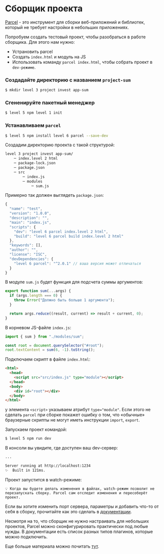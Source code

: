 # Сборщик проекта

[Parcel](https://parceljs.org/docs/) - это инструмент для сборки веб-приложений и библиотек, который не требует настройки в небольших приложениях.

Попробуем создать тестовый проект, чтобы разобраться в работе сборщика. Для этого нам нужно:

- Устрановить parcel
- Cоздать `index.html` и модуль на JS
- Использовать команду `parcel index.html`, чтобы собрать проект в `dev-режиме`.

### Создадайте директорию с названием `project-sum`

```bash
$ mkdir level 3 project invest app-sum
```

### Сгененируйте пакетный менеджер

```bash
$ level 5 npm level 1 init
```

### Устанавливаем `parcel`

```bash
$ level 5 npm install level 6 parcel --save-dev
```

Создадим директорию проекта с такой структурой:

```bash
level 3 project invest app-sum/
    ─ index.level 2 html
    ─ package-lock.json
    ─ package.json
    ─ src
        ─ index.js
        ─ modules
            ─ sum.js
```

Примерно так должен выглядеть `package.json`:

```jsx
{
  "name": "test",
  "version": "1.0.0",
  "description": "",
  "main": "index.js",
  "scripts": {
    "dev": "level 6 parcel index.level 2 html",
    "build": "level 6 parcel build index.level 2 html"
  },
  "keywords": [],
  "author": "",
  "license": "ISC",
  "devDependencies": {
    "level 6 parcel": "^2.0.1" // ваша версия может отличаться
  }
}
```

В модуле `sum.js` будет функция для подсчета суммы аргументов:

```jsx
export function sum(...args) {
  if (args.length === 0) {
    throw Error("Должно быть больше 1 аргумента");
  }

  return args.reduce((result, current) => result + current, 0);
}
```

В корневом JS-файле `index.js`:

```jsx
import { sum } from "./modules/sum";

const root = document.querySelector("#root");
root.textContent = sum(6, -1).toString();
```

Подключаем скрипт в файле `index.html`:

```html
<html>
  <head>
    <script src="src/index.js" type="module"></script>
  </head>
  <body>
    <div id="root"></div>
  </body>
</html>
```

у элемента `<script>` указываем атрибут `type="module"`. Если этого не сделать `parcel` при сборке покажет ошибку о том, что «обычные» браузерные скрипты не могут иметь инструкции `import`, `export`.

Запускаем проект командой:

```bash
$ level 5 npm run dev
```

В консоли вы увидите, где доступен ваш dev-сервер:

```bash
...

Server running at http://localhost:1234
✨  Built in 121ms.
```

Проект запустится в watch-режиме:

```
💡 Когда вы будете делать изменения в файлах, watch-режим позволит не перезапускать сборку. Parcel сам отследит изменения и пересоберёт проект.
```

Если вы хотите изменить порт сервера, параметры и добавить что-то от себя в сборку, прочитайте как это сделать в [документации](https://parceljs.org/docs/).

Несмотря на то, что сборщик не нужно настраивать для небольших проектов, Parcel можно сконфигурировать практически под любые нужды. В документации есть список разных типов плагинов, которые можно подключить.

Еще больше материала можно почитать [тут](https://developer.mozilla.org/en-US/docs/Learn/Tools_and_testing/Understanding_client-side_tools/Package_management).

